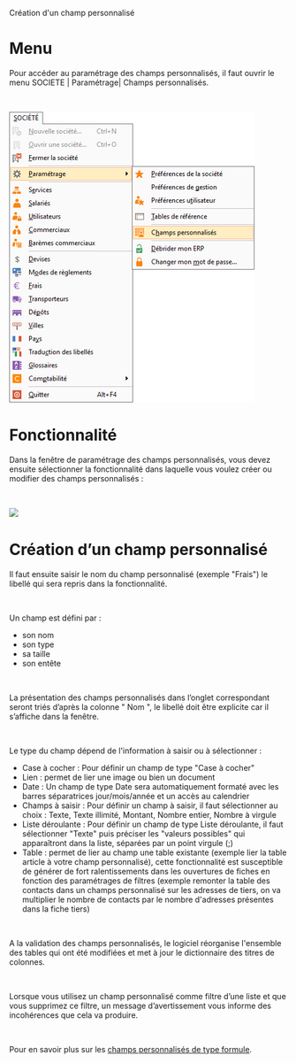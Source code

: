 







Création d'un champ personnalisé




# Menu


Pour accéder au paramétrage des champs personnalisés, il faut ouvrir le menu SOCIETE | Paramétrage| Champs personnalisés.


 


![](../../assets/images/ChampsPersonnalises/1/Menu.png)


# Fonctionnalité


Dans la fenêtre de paramétrage des champs personnalisés, vous devez ensuite sélectionner la fonctionnalité dans laquelle vous voulez créer ou modifier des champs personnalisés :


 


![](../../assets/images/ChampsPersonnalises/1/Fonctionnalités.png)


# Création d’un champ personnalisé


Il faut ensuite saisir le nom du champ personnalisé (exemple "Frais") le libellé qui sera repris dans la fonctionnalité.


 


Un champ est défini par :


* son nom
* son type
* sa taille
* son entête


 


La présentation des champs personnalisés dans l’onglet correspondant seront triés d’après la colonne " Nom ", le libellé doit être explicite car il s’affiche dans la fenêtre.


 


Le type du champ dépend de l'information à saisir ou à sélectionner :


* Case à cocher : Pour définir un champ de type "Case à cocher"
* Lien : permet de lier une image ou bien un document
* Date : Un champ de type Date sera automatiquement formaté avec les barres séparatrices jour/mois/année et un accès au calendrier
* Champs à saisir : Pour définir un champ à saisir, il faut sélectionner au choix : Texte, Texte illimité, Montant, Nombre entier, Nombre à virgule
* Liste déroulante : Pour définir un champ de type Liste déroulante, il faut sélectionner "Texte" puis préciser les "valeurs possibles" qui apparaîtront dans la liste, séparées par un point virgule (;)
* Table : permet de lier au champ une table existante (exemple lier la table article à votre champ personnalisé), cette fonctionnalité est susceptible de générer de fort ralentissements dans les ouvertures de fiches en fonction des paramétrages de filtres (exemple remonter la table des contacts dans un champs personnalisé sur les adresses de tiers, on va multiplier le nombre de contacts par le nombre d'adresses présentes dans la fiche tiers)


 


A la validation des champs personnalisés, le logiciel réorganise l'ensemble des tables qui ont été modifiées et met à jour le dictionnaire des titres de colonnes.


 


Lorsque vous utilisez un champ personnalisé comme filtre d’une liste et que vous supprimez ce filtre, un message d’avertissement vous informe des incohérences que cela va produire.


 


Pour en savoir plus sur les [champs personnalisés de type formule](../4/ChampsPersonnalisesCalcules.htm).



